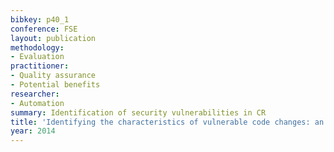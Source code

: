 ```yaml
---
bibkey: p40_1
conference: FSE
layout: publication
methodology:
- Evaluation
practitioner:
- Quality assurance
- Potential benefits
researcher:
- Automation
summary: Identification of security vulnerabilities in CR
title: 'Identifying the characteristics of vulnerable code changes: an empirical study'
year: 2014
---
```

